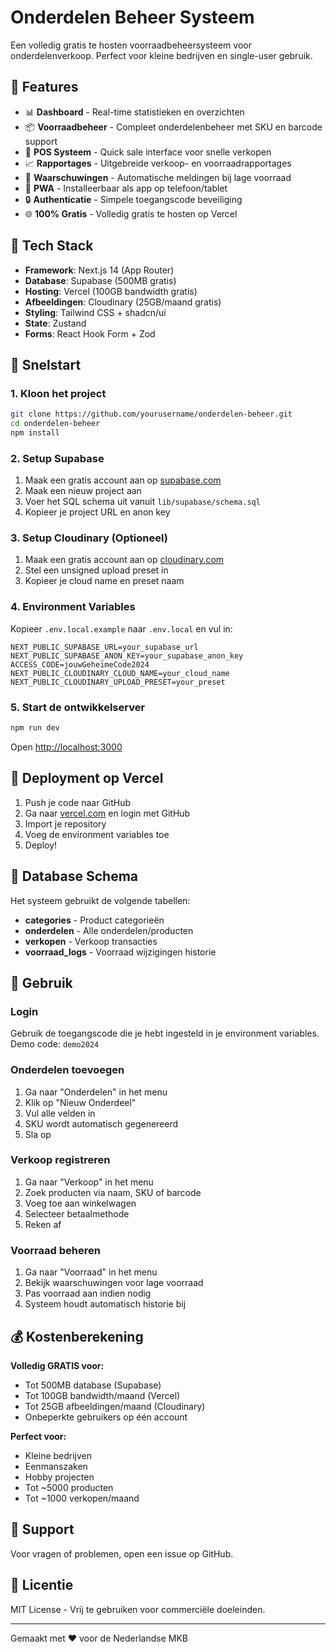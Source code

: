 # Onderdelen Beheer Systeem

Een volledig gratis te hosten voorraadbeheersysteem voor onderdelenverkoop. Perfect voor kleine bedrijven en single-user gebruik.

## 🚀 Features

- 📊 **Dashboard** - Real-time statistieken en overzichten
- 📦 **Voorraadbeheer** - Compleet onderdelenbeheer met SKU en barcode support
- 🛒 **POS Systeem** - Quick sale interface voor snelle verkopen
- 📈 **Rapportages** - Uitgebreide verkoop- en voorraadrapportages
- 📨 **Waarschuwingen** - Automatische meldingen bij lage voorraad
- 📱 **PWA** - Installeerbaar als app op telefoon/tablet
- 🔒 **Authenticatie** - Simpele toegangscode beveiliging
- 🌐 **100% Gratis** - Volledig gratis te hosten op Vercel

## 🔧 Tech Stack

- **Framework**: Next.js 14 (App Router)
- **Database**: Supabase (500MB gratis)
- **Hosting**: Vercel (100GB bandwidth gratis)
- **Afbeeldingen**: Cloudinary (25GB/maand gratis)
- **Styling**: Tailwind CSS + shadcn/ui
- **State**: Zustand
- **Forms**: React Hook Form + Zod

## 🏁 Snelstart

### 1. Kloon het project

```bash
git clone https://github.com/yourusername/onderdelen-beheer.git
cd onderdelen-beheer
npm install
```

### 2. Setup Supabase

1. Maak een gratis account aan op [supabase.com](https://supabase.com)
2. Maak een nieuw project aan
3. Voer het SQL schema uit vanuit `lib/supabase/schema.sql`
4. Kopieer je project URL en anon key

### 3. Setup Cloudinary (Optioneel)

1. Maak een gratis account aan op [cloudinary.com](https://cloudinary.com)
2. Stel een unsigned upload preset in
3. Kopieer je cloud name en preset naam

### 4. Environment Variables

Kopieer `.env.local.example` naar `.env.local` en vul in:

```env
NEXT_PUBLIC_SUPABASE_URL=your_supabase_url
NEXT_PUBLIC_SUPABASE_ANON_KEY=your_supabase_anon_key
ACCESS_CODE=jouwGeheimeCode2024
NEXT_PUBLIC_CLOUDINARY_CLOUD_NAME=your_cloud_name
NEXT_PUBLIC_CLOUDINARY_UPLOAD_PRESET=your_preset
```

### 5. Start de ontwikkelserver

```bash
npm run dev
```

Open [http://localhost:3000](http://localhost:3000)

## 🚀 Deployment op Vercel

1. Push je code naar GitHub
2. Ga naar [vercel.com](https://vercel.com) en login met GitHub
3. Import je repository
4. Voeg de environment variables toe
5. Deploy!

## 📄 Database Schema

Het systeem gebruikt de volgende tabellen:

- **categories** - Product categorieën
- **onderdelen** - Alle onderdelen/producten
- **verkopen** - Verkoop transacties
- **voorraad_logs** - Voorraad wijzigingen historie

## 🎯 Gebruik

### Login

Gebruik de toegangscode die je hebt ingesteld in je environment variables.
Demo code: `demo2024`

### Onderdelen toevoegen

1. Ga naar "Onderdelen" in het menu
2. Klik op "Nieuw Onderdeel"
3. Vul alle velden in
4. SKU wordt automatisch gegenereerd
5. Sla op

### Verkoop registreren

1. Ga naar "Verkoop" in het menu
2. Zoek producten via naam, SKU of barcode
3. Voeg toe aan winkelwagen
4. Selecteer betaalmethode
5. Reken af

### Voorraad beheren

1. Ga naar "Voorraad" in het menu
2. Bekijk waarschuwingen voor lage voorraad
3. Pas voorraad aan indien nodig
4. Systeem houdt automatisch historie bij

## 💰 Kostenberekening

**Volledig GRATIS voor:**
- Tot 500MB database (Supabase)
- Tot 100GB bandwidth/maand (Vercel)
- Tot 25GB afbeeldingen/maand (Cloudinary)
- Onbeperkte gebruikers op één account

**Perfect voor:**
- Kleine bedrijven
- Eenmanszaken
- Hobby projecten
- Tot ~5000 producten
- Tot ~1000 verkopen/maand

## 🤝 Support

Voor vragen of problemen, open een issue op GitHub.

## 📄 Licentie

MIT License - Vrij te gebruiken voor commerciële doeleinden.

---

Gemaakt met ❤️ voor de Nederlandse MKB